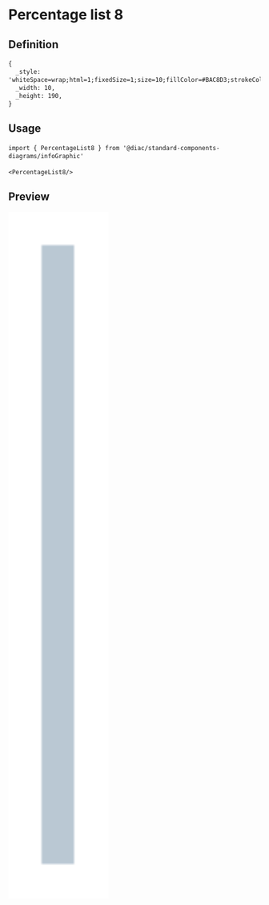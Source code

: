 # Percentage list 8

## Definition

```
{
  _style: 'whiteSpace=wrap;html=1;fixedSize=1;size=10;fillColor=#BAC8D3;strokeColor=none;',
  _width: 10,
  _height: 190,
}
```

## Usage

```
import { PercentageList8 } from '@diac/standard-components-diagrams/infoGraphic'

<PercentageList8/>
```

## Preview

<img src="./percentage-list-8.png" width="200"/>
